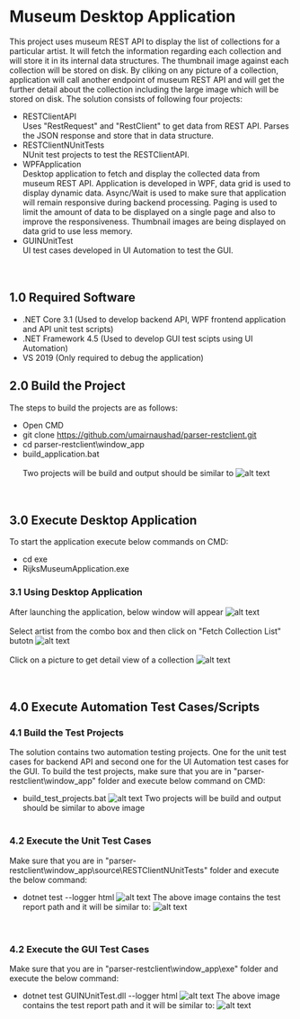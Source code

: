# Museum Desktop Application
This project uses museum REST API to display the list of collections for a particular artist. It will fetch the information regarding each collection and will store it in its internal data structures. The thumbnail image against each collection will be stored on disk. By cliking on any picture of a collection, application will call another endpoint of museum REST API and will get the further detail about the collection including the large image which will be stored on disk. The solution consists of following four projects:
- RESTClientAPI
  <br/> Uses "RestRequest" and "RestClient" to get data from REST API. Parses the JSON response and store that in data structure.
- RESTClientNUnitTests
  <br/> NUnit test projects to test the RESTClientAPI.
- WPFApplication
  <br/> Desktop application to fetch and display the collected data from museum REST API. Application is developed in WPF, data grid is used to display dynamic data. Async/Wait is used to make sure that application will remain responsive during backend processing. Paging is used to limit the amount of data to be displayed on a single page and also to improve the responsiveness. Thumbnail images are being displayed on data grid to use less memory.
- GUINUnitTest
  <br/> UI test cases developed in UI Automation to test the GUI.
<br/><br/><br/>

## 1.0 Required Software
- .NET Core 3.1       (Used to develop backend API, WPF frontend application and API unit test scripts)
- .NET Framework 4.5  (Used to develop GUI test scipts using UI Automation)
- VS 2019             (Only required to debug the application)

## 2.0 Build the Project
The steps to build the projects are as follows:
- Open CMD
- git clone https://github.com/umairnaushad/parser-restclient.git
- cd parser-restclient\window_app
- build_application.bat
<br/><br/>
Two projects will be build and output should be similar to 
![alt text](https://github.com/umairnaushad/parser-restclient/blob/main/snapshots/Build-Application.png)
<br/><br/><br/>

## 3.0 Execute Desktop Application
To start the application execute below commands on CMD:
- cd exe
- RijksMuseumApplication.exe

### 3.1 Using Desktop Application
After launching the application, below window will appear
![alt text](https://github.com/umairnaushad/parser-restclient/blob/main/snapshots/Launch-App.png)
<br/><br/>
Select artist from the combo box and then click on "Fetch Collection List" butotn
![alt text](https://github.com/umairnaushad/parser-restclient/blob/main/snapshots/Fetch-Data.png)
<br/><br/>
Click on a picture to get detail view of a collection
![alt text](https://github.com/umairnaushad/parser-restclient/blob/main/snapshots/Collection-Detail.png)
<br/><br/><br/>

## 4.0 Execute Automation Test Cases/Scripts
### 4.1 Build the Test Projects
The solution contains two automation testing projects. One for the unit test cases for backend API and second one for the UI Automation test cases for the GUI.
To build the test projects, make sure that you are in "parser-restclient\window_app" folder and execute below command on CMD:
- build_test_projects.bat
![alt text](https://github.com/umairnaushad/parser-restclient/blob/main/snapshots/Build-AutomationTests.png)
Two projects will be build and output should be similar to above image
<br/><br/>

### 4.2 Execute the Unit Test Cases
Make sure that you are in "parser-restclient\window_app\source\RESTClientNUnitTests" folder and execute the below command:
- dotnet test --logger html
![alt text](https://github.com/umairnaushad/parser-restclient/blob/main/snapshots/Unit-Test-Execution.png)
The above image contains the test report path and it will be similar to:
![alt text](https://github.com/umairnaushad/parser-restclient/blob/main/snapshots/Unit-Test-Report.png)
<br/><br/><br/>

### 4.2 Execute the GUI Test Cases
Make sure that you are in "parser-restclient\window_app\exe" folder and execute the below command:
- dotnet test GUINUnitTest.dll --logger html
![alt text](https://github.com/umairnaushad/parser-restclient/blob/main/snapshots/GUI-Test-Execution.png)
The above image contains the test report path and it will be similar to:
![alt text](https://github.com/umairnaushad/parser-restclient/blob/main/snapshots/GUI-Test-Report.png)
